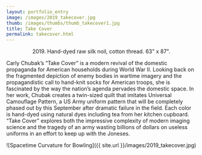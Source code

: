 ```yaml
---
layout: portfolio_entry
image: /images/2019_takecover.jpg
thumb: /images/thumbs/thumb_takecover1.jpg
title: Take Cover
permalink: takecover.html
---
```

<!--description-->
<div style="text-align:center" markdown="1">

2019\. Hand-dyed raw silk noil, cotton thread. 63" x 87".

<div style="text-align:left" markdown="1">


Carly Chubak’s “Take Cover” is a modern revival of the domestic propaganda for American 
households during World War II. Looking back on the fragmented depiction of enemy bodies 
in wartime imagery and the propagandistic call to hand-knit socks for American troops, 
she is fascinated by the way the nation’s agenda pervades the domestic space. In her work, 
Chubak creates a twin-sized quilt that imitates Universal Camouflage Pattern, a US Army 
uniform pattern that will be completely phased out by this September after dramatic failure 
in the field. Each color is hand-dyed using natural dyes including tea from her kitchen 
cupboard. “Take Cover” explores both the impressive complexity of modern imaging science 
and the tragedy of an army wasting billions of dollars on useless uniforms in an effort 
to keep up with the Joneses.

<div style="text-align:center" markdown="1">

![Spacetime Curvature for Bowling]({{ site.url }}/images/2019_takecover.jpg)


</div>